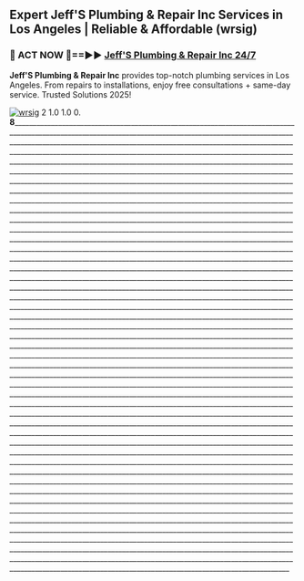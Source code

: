 ## Expert Jeff'S Plumbing & Repair Inc Services in Los Angeles | Reliable & Affordable (wrsig)  

<h3>🚿 ACT NOW 🌟==►► <a href="https://tinyurl.com/2ne6vx2x" rel="nofollow">Jeff'S Plumbing & Repair Inc 24/7</a></h3>

**Jeff'S Plumbing & Repair Inc** provides top-notch plumbing services in Los Angeles. From repairs to installations, enjoy free consultations + same-day service. Trusted Solutions 2025!

[![wrsig](https://i.imgur.com/4PFF4AK.jpeg)](https://tinyurl.com/2ne6vx2x)
                   2                     1.0                    1.0                     0. ______________8______________________________________________________________________________________________________________________________________________________________________________________________________________________________________________________________________________________________________________________________________________________________________________________________________________________________________________________________________________________________________________________________________________________________________________________________________________________________________________________________________________________________________________________________________________________________________________________________________________________________________________________________________________________________________________________________________________________________________________________________________________________________________________________________________________________________________________________________________________________________________________________________________________________________________________________________________________________________________________________________________________________________________________________________________________________________________________________________________________________________________________________________________________________________________________________________________________________________________________________________________________________________________________________________________________________________________________________________________________________________________________________________________________________________________________________________________________________________________________________________________________________________________________________________________________________________________________________________________________________________________________________________________________________________________________________________________________________________________________________________________________________________________________________________________________________________________________________________________________________________________________________________________________________________________________________________________________________________________________________________________________________________________________________________________________________________________________________________________________________________________________________________________________________________________________________________________________________________________________________________________________________________________________________________________________________________________________________________________________________________________________________________________________________________________________________________________________________________________________________________________________________________________________________________________________________________________________________________________________________________________________________________________________________________________________________________________________________________________________________________________________________________________________________________________________________________________________________________________________________________